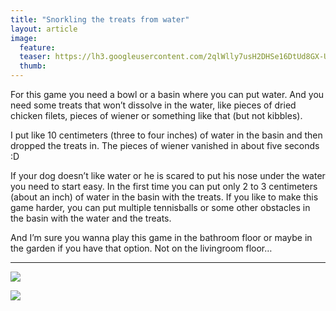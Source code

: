 ```yaml
---
title: "Snorkling the treats from water"
layout: article
image:
  feature:
  teaser: https://lh3.googleusercontent.com/2qlWlly7usH2DHSe16DtUd8GX-UypkVO7AIVLmG8OgM=w245
  thumb:
---
```


For this game you need a bowl or a basin where you can put water. And you need some treats that won’t dissolve in the water, like pieces of dried chicken filets, pieces of wiener or something like that (but not kibbles).

I put like 10 centimeters (three to four inches) of water in the basin and then dropped the treats in. The pieces of wiener vanished in about five seconds :D

If your dog doesn’t like water or he is scared to put his nose under the water you need to start easy. In the first time you can put only 2 to 3 centimeters (about an inch) of water in the basin with the treats.
If you like to make this game harder, you can put multiple tennisballs or some other obstacles in the basin with the water and the treats.

And I’m sure you wanna play this game in the bathroom floor or maybe in the garden if you have that option. Not on the livingroom floor…

---

[![](https://lh3.googleusercontent.com/QKip0qSSaKbph7gkNUh8mWvovqX6-D9P8aRWAd6z3-Y=w800)](https://lh3.googleusercontent.com/QKip0qSSaKbph7gkNUh8mWvovqX6-D9P8aRWAd6z3-Y=s0)

[![](https://lh3.googleusercontent.com/DJGwG4onTXIghaz1Y1qfGrHf6L5bMAm92AA0dbEgkk0=w800)](https://lh3.googleusercontent.com/DJGwG4onTXIghaz1Y1qfGrHf6L5bMAm92AA0dbEgkk0=s0)
